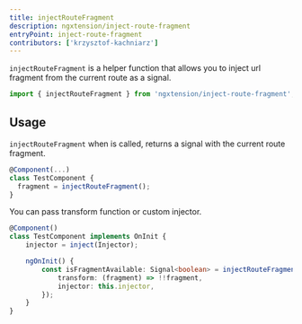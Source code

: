 ```yaml
---
title: injectRouteFragment
description: ngxtension/inject-route-fragment
entryPoint: inject-route-fragment
contributors: ['krzysztof-kachniarz']
---
```


`injectRouteFragment` is a helper function that allows you to inject url fragment from the current route as a signal.

```ts
import { injectRouteFragment } from 'ngxtension/inject-route-fragment';
```

## Usage

`injectRouteFragment` when is called, returns a signal with the current route fragment.

```ts
@Component(...)
class TestComponent {
  fragment = injectRouteFragment();
}
```

You can pass transform function or custom injector.

```ts
@Component()
class TestComponent implements OnInit {
	injector = inject(Injector);

	ngOnInit() {
		const isFragmentAvailable: Signal<boolean> = injectRouteFragment({
			transform: (fragment) => !!fragment,
			injector: this.injector,
		});
	}
}
```
